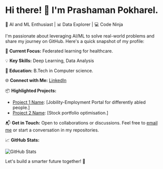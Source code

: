 # Hi there! 👋 I'm Prashaman Pokharel.

🧠 AI and ML Enthusiast | 📊 Data Explorer | 💻 Code Ninja

I'm passionate about leveraging AI/ML to solve real-world problems and share my journey on GitHub. Here's a quick snapshot of my profile:

🚀 **Current Focus:** Federated learning for healthcare.

💡 **Key Skills:** Deep Learning, Data Analysis

🔬 **Education:** B.Tech in Computer science.

🌐 **Connect with Me:** [LinkedIn](https://www.linkedin.com/in/prashaman-pokharel-491bb7214/)

📦 **Highlighted Projects:** 

- [Project 1 Name](link-to-project-1): [Jobility-Employment Portal for differently abled people.]
- [Project 2 Name](https://github.com/PrashamanP/Stock-Portfolio-optimization/blob/main/fin-analysis-portfolio-allocation-optimization.ipynb): [Stock portfolio optimisation.]



📬 **Get in Touch:** Open to collaborations or discussions. Feel free to [email me](mailto:prashamanpokharel15@gmail.com) or start a conversation in my repositories.

📈 **GitHub Stats:** 

![GitHub Stats](https://github-readme-stats.vercel.app/api?username=PrashamanP&show_icons=true)

Let's build a smarter future together! 🤖
